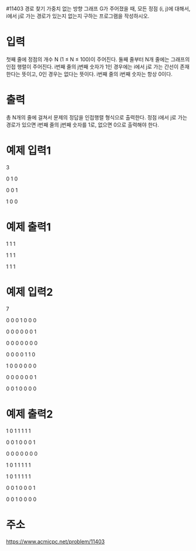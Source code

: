 #11403 경로 찾기
가중치 없는 방향 그래프 G가 주어졌을 때, 모든 정점 (i, j)에 대해서, i에서 j로 가는 경로가 있는지 없는지 구하는 프로그램을 작성하시오.

# 입력
첫째 줄에 정점의 개수 N (1 ≤ N ≤ 100)이 주어진다. 둘째 줄부터 N개 줄에는 그래프의 인접 행렬이 주어진다. i번째 줄의 j번째 숫자가 1인 경우에는 i에서 j로 가는 간선이 존재한다는 뜻이고, 0인 경우는 없다는 뜻이다. i번째 줄의 i번째 숫자는 항상 0이다.

# 출력
총 N개의 줄에 걸쳐서 문제의 정답을 인접행렬 형식으로 출력한다. 정점 i에서 j로 가는 경로가 있으면 i번째 줄의 j번째 숫자를 1로, 없으면 0으로 출력해야 한다.

# 예제 입력1
3

0 1 0

0 0 1

1 0 0

# 예제 출력1
1 1 1

1 1 1

1 1 1

# 예제 입력2
7

0 0 0 1 0 0 0

0 0 0 0 0 0 1

0 0 0 0 0 0 0

0 0 0 0 1 1 0

1 0 0 0 0 0 0

0 0 0 0 0 0 1

0 0 1 0 0 0 0

# 예제 출력2
1 0 1 1 1 1 1

0 0 1 0 0 0 1

0 0 0 0 0 0 0

1 0 1 1 1 1 1

1 0 1 1 1 1 1

0 0 1 0 0 0 1

0 0 1 0 0 0 0

# 주소
https://www.acmicpc.net/problem/11403